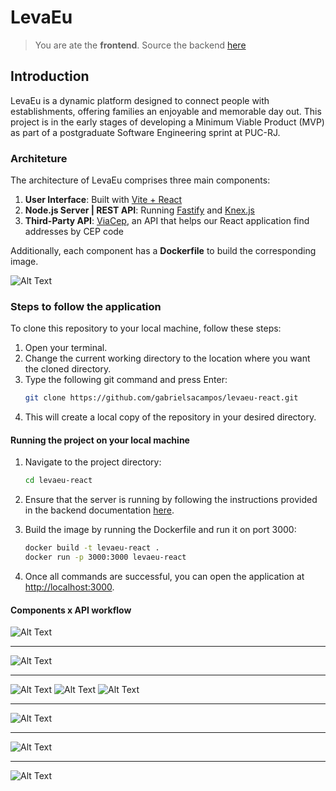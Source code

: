 # LevaEu

> You are ate the __frontend__. Source the backend [here](https://github.com/gabrielsacampos/levaeu-node)

## Introduction

LevaEu is a dynamic platform designed to connect people with establishments, offering families an enjoyable and memorable day out. This project is in the early stages of developing a Minimum Viable Product (MVP) as part of a postgraduate Software Engineering sprint at PUC-RJ.


### Architeture

The architecture of LevaEu comprises three main components:

1. **User Interface**: Built with [Vite + React](https://vitejs.dev)
2. **Node.js Server | REST API**: Running [Fastify](https://fastify.dev) and [Knex.js](https://knexjs.org)
3. **Third-Party API**: [ViaCep](https://viacep.com.br), an API that helps our React application find addresses by CEP code

Additionally, each component has a __Dockerfile__ to build the corresponding image.

![Alt Text](./public/arch-diagram.jpg)

### Steps to follow the application

To clone this repository to your local machine, follow these steps:

1. Open your terminal.
2. Change the current working directory to the location where you want the cloned directory.
3. Type the following git command and press Enter:
    ```bash
    git clone https://github.com/gabrielsacampos/levaeu-react.git
    ```
4. This will create a local copy of the repository in your desired directory.


#### Running the project on your local machine

1. Navigate to the project directory:
    ```bash
    cd levaeu-react
    ```

2. Ensure that the server is running by following the instructions provided in the backend documentation [here](https://github.com/gabrielsacampos/levaeu-node).

3. Build the image by running the Dockerfile and run it on port 3000:
    ```bash
    docker build -t levaeu-react .
    docker run -p 3000:3000 levaeu-react
    ```

4. Once all commands are successful, you can open the application at [http://localhost:3000](http://localhost:3000).

#### Components x API workflow

![Alt Text](./public/topcards-component.jpg)

_____________________________

![Alt Text](./public/ratings-list-component.jpg)
_____________________________
![Alt Text](./public/create-establishment-dialog-component-01.jpg)
![Alt Text](./public/create-establishment-dialog-component-02.jpg)
![Alt Text](./public/create-establishment-dialog-component-03.jpg)
_____________________________

![Alt Text](./public/rating-dialog-component.jpg)
_____________________________


![Alt Text](./public/ranking-dialog-component.jpg)

_____________________________

![Alt Text](./public/user-card-component.jpg)
